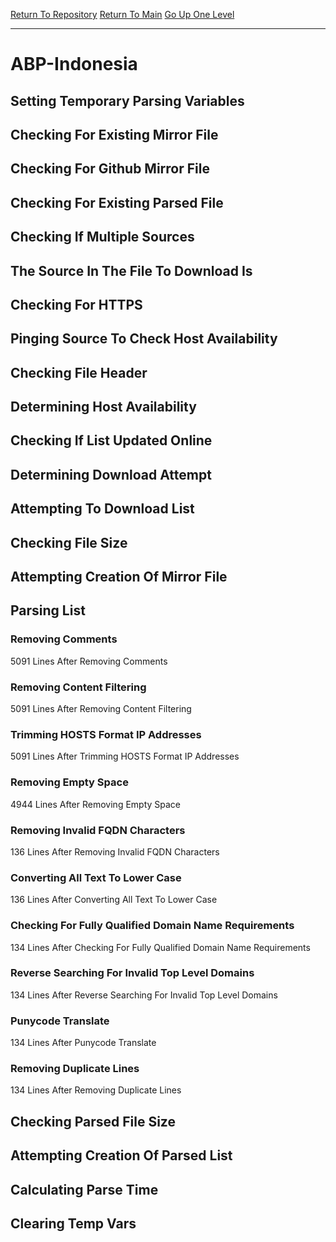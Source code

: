 [Return To Repository](https://github.com/deathbybandaid/piholeparser/)
[Return To Main](https://github.com/deathbybandaid/piholeparser/blob/master/RecentRunLogs/Mainlog.md)
[Go Up One Level](https://github.com/deathbybandaid/piholeparser/blob/master/RecentRunLogs/TopLevelScripts/30-Processing-External-Blacklists.md)
____________________________________
# ABP-Indonesia
## Setting Temporary Parsing Variables
## Checking For Existing Mirror File
## Checking For Github Mirror File
## Checking For Existing Parsed File
## Checking If Multiple Sources
## The Source In The File To Download Is
## Checking For HTTPS
## Pinging Source To Check Host Availability
## Checking File Header
## Determining Host Availability
## Checking If List Updated Online
## Determining Download Attempt
## Attempting To Download List
## Checking File Size
## Attempting Creation Of Mirror File
## Parsing List
### Removing Comments
5091 Lines After Removing Comments
### Removing Content Filtering
5091 Lines After Removing Content Filtering
### Trimming HOSTS Format IP Addresses
5091 Lines After Trimming HOSTS Format IP Addresses
### Removing Empty Space
4944 Lines After Removing Empty Space
### Removing Invalid FQDN Characters
136 Lines After Removing Invalid FQDN Characters
### Converting All Text To Lower Case
136 Lines After Converting All Text To Lower Case
### Checking For Fully Qualified Domain Name Requirements
134 Lines After Checking For Fully Qualified Domain Name Requirements
### Reverse Searching For Invalid Top Level Domains
134 Lines After Reverse Searching For Invalid Top Level Domains
### Punycode Translate
134 Lines After Punycode Translate
### Removing Duplicate Lines
134 Lines After Removing Duplicate Lines
## Checking Parsed File Size
## Attempting Creation Of Parsed List
## Calculating Parse Time
## Clearing Temp Vars
